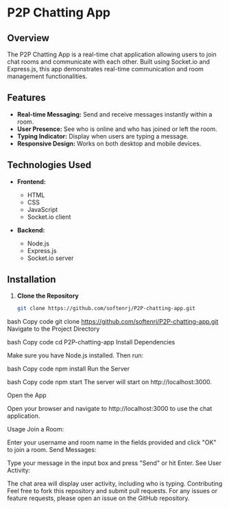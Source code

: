 # P2P Chatting App

## Overview

The P2P Chatting App is a real-time chat application allowing users to join chat rooms and communicate with each other. Built using Socket.io and Express.js, this app demonstrates real-time communication and room management functionalities.

## Features

- **Real-time Messaging:** Send and receive messages instantly within a room.
- **User Presence:** See who is online and who has joined or left the room.
- **Typing Indicator:** Display when users are typing a message.
- **Responsive Design:** Works on both desktop and mobile devices.

## Technologies Used

- **Frontend:**
  - HTML
  - CSS
  - JavaScript
  - Socket.io client

- **Backend:**
  - Node.js
  - Express.js
  - Socket.io server

## Installation

1. **Clone the Repository**

   ```bash
   git clone https://github.com/softenrj/P2P-chatting-app.git


bash
Copy code
git clone https://github.com/softenrj/P2P-chatting-app.git
Navigate to the Project Directory

bash
Copy code
cd P2P-chatting-app
Install Dependencies

Make sure you have Node.js installed. Then run:

bash
Copy code
npm install
Run the Server

bash
Copy code
npm start
The server will start on http://localhost:3000.

Open the App

Open your browser and navigate to http://localhost:3000 to use the chat application.

Usage
Join a Room:

Enter your username and room name in the fields provided and click "OK" to join a room.
Send Messages:

Type your message in the input box and press "Send" or hit Enter.
See User Activity:

The chat area will display user activity, including who is typing.
Contributing
Feel free to fork this repository and submit pull requests. For any issues or feature requests, please open an issue on the GitHub repository.
